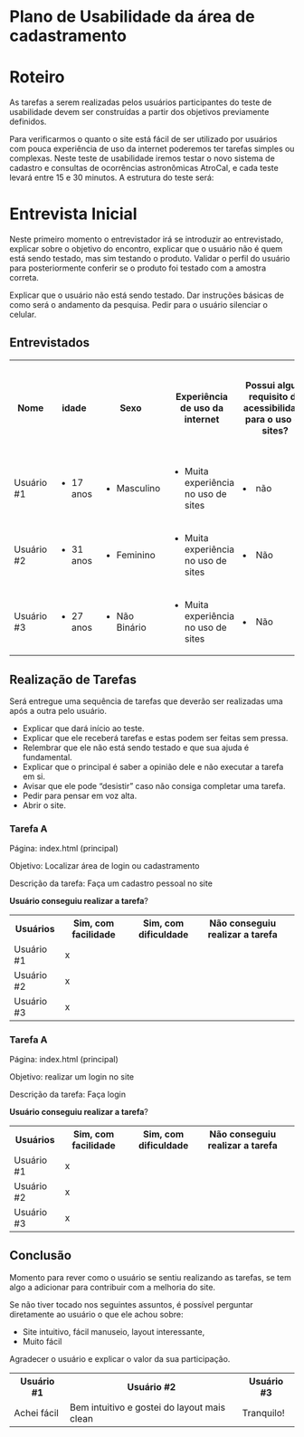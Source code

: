 # Plano de Usabilidade da área de cadastramento


# Roteiro
As tarefas a serem realizadas pelos usuários participantes do teste de usabilidade devem ser construídas a partir dos objetivos previamente definidos.

Para verificarmos o quanto o site está fácil de ser utilizado por usuários com pouca experiência de uso da internet poderemos ter tarefas simples ou complexas. Neste teste de usabilidade iremos testar o novo sistema de cadastro e consultas de ocorrências astronômicas AtroCal, e cada teste levará entre 15 e 30 minutos. A estrutura do teste será:

# Entrevista Inicial
Neste primeiro momento o entrevistador irá se introduzir ao entrevistado, explicar sobre o objetivo do encontro, explicar que o usuário não é quem está sendo testado, mas sim testando o produto. Validar o perfil do usuário para posteriormente conferir se o produto foi testado com a amostra correta.

Explicar que o usuário não está sendo testado.
Dar instruções básicas de como será o andamento da pesquisa.
Pedir para o usuário silenciar o celular.

## Entrevistados

<table>
  <tr>
    <th>Nome</th>
    <th>idade</th>
    <th>Sexo</th>
    <th>Experiência de uso da internet</th>
    <th>Possui algum requisito de acessibilidade para o uso de sites?</th>
    <th>De 0 a 5 qual nível de dificuldade para realizar as tarefas solicitadas?</th>
  </tr>
  <tr>
    <td>Usuário #1</td>
    <td>
      <ul>
        <li>17 anos</li>
      </ul>
    </td>
    <td>
      <ul>
        <li>Masculino</li>
      </ul>
    </td>
    <td>
      <ul>
        <li>Muita experiência no uso de sites</li>
      </ul>
    </td>
    <td>
      <li>não</li>
    </td>
    <td>
      <li>5</li>
    </td>
  </tr>
  <tr>
    <td>Usuário #2
    </td>
    <td>
      <ul>
        <li>31 anos</li>
      </ul>
    </td>
    <td>
      <ul>
        <li>Feminino</li>
      </ul>
    </td>
    <td>
      <ul>
        <li>Muita experiência no uso de sites</li>
      </ul>
    </td>
    <td>
      <li>Não</li>
    </td>
    <td>
      <li>5</li>
    </td>
  </tr>
  <tr>
    <td>Usuário #3</td>
    <td>
      <ul>
        <li>27 anos</li>
      </ul>
    </td>
    <td>
      <ul>
        <li>Não Binário</li>
      </ul>
    </td>
    <td>
      <ul>
        <li>Muita experiência no uso de sites</li>
      </ul>
    </td>
    <td>
      <li>Não</li>
    </td>
    <td>
      <li>5</li>
    </td>
  </tr>
  <tr>
</table>


## Realização de Tarefas

Será entregue uma sequência de tarefas que deverão ser realizadas uma após a outra pelo usuário.

- Explicar que dará início ao teste.
- Explicar que ele receberá tarefas e estas podem ser feitas sem pressa.
- Relembrar que ele não está sendo testado e que sua ajuda é fundamental.
- Explicar que o principal é saber a opinião dele e não executar a tarefa em si.
- Avisar que ele pode “desistir” caso não consiga completar uma tarefa.
- Pedir para pensar em voz alta.
- Abrir o site.

### Tarefa A

Página: index.html (principal)

Objetivo: Localizar área de login ou cadastramento

Descrição da tarefa: Faça um cadastro pessoal no site

**Usuário conseguiu realizar a tarefa**?

<table>
  <tr>
    <th>Usuários</th>
    <th>Sim, com facilidade</th>
    <th>Sim, com dificuldade</th>
    <th>Não conseguiu realizar a tarefa</th>
    
  </tr>
  <tr>
    <td>Usuário #1</td>
    <td>x</td
    <td>
      <ul>
       <td></td>
      </ul>
    </td>
    <td>
      <ul>
        <td></td>
      </ul>
    </td>
  </tr>
  <tr>
     <tr>
    <td>Usuário #2</td>
    <td>x</td
    <td>
      <ul>
       <td></td>
      </ul>
    </td>
    <td>
      <ul>
        <td></td>
      </ul>
    </td>
  </tr>
  <tr>
     <tr>
    <td>Usuário #3</td>
    <td>x</td
    <td>
      <ul>
       <td></td>
      </ul>
    </td>
    <td>
      <ul>
        <td></td>
      </ul>
    </td>
  </tr>
  <tr>
   
</table>




### Tarefa A

Página: index.html (principal)

Objetivo: realizar um login no site

Descrição da tarefa: Faça login

**Usuário conseguiu realizar a tarefa**?

<table>
  <tr>
    <th>Usuários</th>
    <th>Sim, com facilidade</th>
    <th>Sim, com dificuldade</th>
    <th>Não conseguiu realizar a tarefa</th>
    
  </tr>
  <tr>
    <td>Usuário #1</td>
    <td>x</td
    <td>
      <ul>
       <td></td>
      </ul>
    </td>
    <td>
      <ul>
        <td></td>
      </ul>
    </td>
  </tr>
  <tr>
     <tr>
    <td>Usuário #2</td>
    <td>x</td
    <td>
      <ul>
       <td></td>
      </ul>
    </td>
    <td>
      <ul>
        <td></td>
      </ul>
    </td>
  </tr>
  <tr>
     <tr>
    <td>Usuário #3</td>
    <td>x</td
    <td>
      <ul>
       <td></td>
      </ul>
    </td>
    <td>
      <ul>
        <td></td>
      </ul>
    </td>
  </tr>
  <tr>
   
</table>

## Conclusão

Momento para rever como o usuário se sentiu realizando as tarefas, se tem algo a adicionar para contribuir com a melhoria do site.

Se não tiver tocado nos seguintes assuntos, é possível perguntar diretamente ao usuário o que ele achou sobre:

- Site intuitivo, fácil manuseio, layout interessante,
- Muito fácil


Agradecer o usuário e explicar o valor da sua participação.



<table>
  <tr>
    <th>Usuário #1</th>
    <th>Usuário #2</th>
    <th>Usuário #3</th>
    
  </tr>
  <tr>
    <td>Achei fácil</td>
    <td>Bem intuitivo e gostei do layout mais clean</td>
    <td>Tranquilo!</td
    <td>
  

</table>
